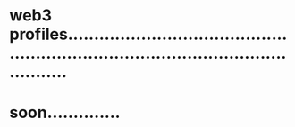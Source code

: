 # web3 profiles..........................................................................................................
# soon..............

